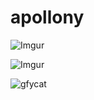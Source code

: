 # apollony

![Imgur](https://i.imgur.com/FksZUPv.png)

![Imgur](https://i.imgur.com/LaLBL7O.png)

![gfycat](https://thumbs.gfycat.com/CheeryCrispDegu-size_restricted.gif)
